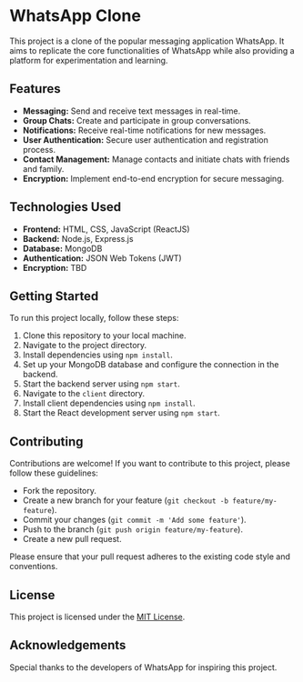 # WhatsApp Clone

This project is a clone of the popular messaging application WhatsApp. It aims to replicate the core functionalities of WhatsApp while also providing a platform for experimentation and learning.

## Features

- **Messaging:** Send and receive text messages in real-time.
- **Group Chats:** Create and participate in group conversations.
- **Notifications:** Receive real-time notifications for new messages.
- **User Authentication:** Secure user authentication and registration process.
- **Contact Management:** Manage contacts and initiate chats with friends and family.
- **Encryption:** Implement end-to-end encryption for secure messaging.

## Technologies Used

- **Frontend:** HTML, CSS, JavaScript (ReactJS)
- **Backend:** Node.js, Express.js
- **Database:** MongoDB
- **Authentication:** JSON Web Tokens (JWT)
- **Encryption:** TBD

## Getting Started

To run this project locally, follow these steps:

1. Clone this repository to your local machine.
2. Navigate to the project directory.
3. Install dependencies using `npm install`.
4. Set up your MongoDB database and configure the connection in the backend.
5. Start the backend server using `npm start`.
6. Navigate to the `client` directory.
7. Install client dependencies using `npm install`.
8. Start the React development server using `npm start`.

## Contributing

Contributions are welcome! If you want to contribute to this project, please follow these guidelines:

- Fork the repository.
- Create a new branch for your feature (`git checkout -b feature/my-feature`).
- Commit your changes (`git commit -m 'Add some feature'`).
- Push to the branch (`git push origin feature/my-feature`).
- Create a new pull request.

Please ensure that your pull request adheres to the existing code style and conventions.

## License

This project is licensed under the [MIT License](LICENSE).

## Acknowledgements

Special thanks to the developers of WhatsApp for inspiring this project.